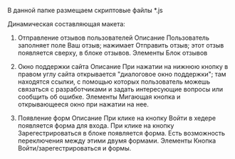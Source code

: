 В данной папке размещаем скриптовые файлы *.js

Динамическая составляющая макета:

1. Отправление отзывов пользователей
Описание
Пользователь заполняет поле Ваш отзыв; нажимает Отправить отзыв; этот отзыв появляется сверху, в блоке отзывов.
Элементы
Блок отзывов

2. Окно поддержки сайта
Описание
При нажатии на нижнюю кнопку в правом углу сайта открывается "диалоговое окно поддержки"; там находятся ссылки, с помощью которых пользователь можешь связаться с разработчиками и задать интересующие вопросы или сообщить об ошибке.
Элементы
Мигающая кнопка и открывающееся окно при нажатии на нее.

3. Появление форм
Описание
При клике на кнопку Войти в хедере появляется форма для входа.
При клике на кнопку Зарегестрироваться в блоке появляется форма.
Есть возможность переключения между этими двумя формами.
Элементы
Кнопка Войти/зарегестрироваться и формы.

